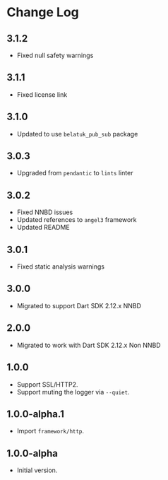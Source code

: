 # Change Log

## 3.1.2

* Fixed null safety warnings

## 3.1.1

* Fixed license link

## 3.1.0

* Updated to use `belatuk_pub_sub` package

## 3.0.3

* Upgraded from `pendantic` to `lints` linter

## 3.0.2

* Fixed NNBD issues
* Updated references to `angel3` framework
* Updated README

## 3.0.1

* Fixed static analysis warnings

## 3.0.0

* Migrated to support Dart SDK 2.12.x NNBD

## 2.0.0

* Migrated to work with Dart SDK 2.12.x Non NNBD

## 1.0.0

* Support SSL/HTTP2.
* Support muting the logger via `--quiet`.

## 1.0.0-alpha.1

* Import `framework/http`.

## 1.0.0-alpha

* Initial version.

